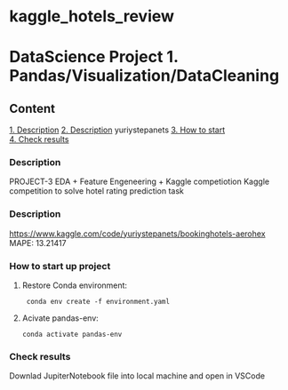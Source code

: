 # kaggle_hotels_review
# DataScience Project 1. Pandas/Visualization/DataCleaning

## Content  
[1. Description](.README.md#Description) 
[2. Description](.README.md#kaggle) 
yuriystepanets 
[3. How to start](.README.md#How-to-start)  
[4. Check results](.README.md#Check-results)  

### Description    
PROJECT-3 EDA + Feature Engeneering + Kaggle competiotion
Kaggle competition to solve hotel rating prediction task

### Description    

https://www.kaggle.com/code/yuriystepanets/bookinghotels-aerohex
MAPE: 13.21417 

### How to start up project    
 1. Restore Conda environment:
    ```
     conda env create -f environment.yaml
    ```

 2. Acivate pandas-env:
     ```
     conda activate pandas-env
     ```
 

### Check results
Downlad JupiterNotebook file into local machine and open in VSCode